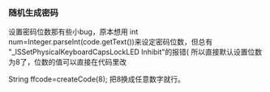 ### 随机生成密码
设置密码位数那有些小bug，原本想用 int num=Integer.parseInt(code.getText())来设定密码位数，但总有 "_ISSetPhysicalKeyboardCapsLockLED Inhibit"的报错(
所以直接默认设置位数为8了，位数的值可以直接在代码里改 

String ffcode=createCode(8);  把8换成任意数字就行。
